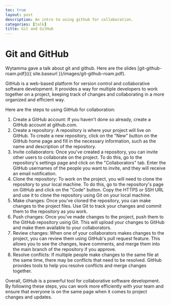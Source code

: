 ```yaml
---
toc: true
layout: post
description: An intro to using github for collaboration.
categories: [talk]
title: Git and GitHub
---
```


# Git and GitHub

Wytamma gave a talk about git and github. Here are the slides [git-github-roam.pdf]({{ site.baseurl }}/images/git-github-roam.pdf).

GitHub is a web-based platform for version control and collaborative software development. It provides a way for multiple developers to work together on a project, keeping track of changes and collaborating in a more organized and efficient way.

Here are the steps to using GitHub for collaboration:
1. Create a GitHub account: If you haven't done so already, create a GitHub account at github.com.
2. Create a repository: A repository is where your project will live on GitHub. To create a new repository, click on the "New" button on the GitHub home page and fill in the necessary information, such as the name and description of the repository.
3. Invite collaborators: Once you've created a repository, you can invite other users to collaborate on the project. To do this, go to the repository's settings page and click on the "Collaborators" tab. Enter the GitHub usernames of the people you want to invite, and they will receive an email notification.
4. Clone the repository: To work on the project, you will need to clone the repository to your local machine. To do this, go to the repository's page on GitHub and click on the "Code" button. Copy the HTTPS or SSH URL and use it to clone the repository using Git on your local machine.
5. Make changes: Once you've cloned the repository, you can make changes to the project files. Use Git to track your changes and commit them to the repository as you work.
6. Push changes: Once you've made changes to the project, push them to the GitHub repository using Git. This will upload your changes to GitHub and make them available to your collaborators.
7. Review changes: When one of your collaborators makes changes to the project, you can review them using GitHub's pull request feature. This allows you to see the changes, leave comments, and merge them into the main branch of the repository if you approve.
8. Resolve conflicts: If multiple people make changes to the same file at the same time, there may be conflicts that need to be resolved. GitHub provides tools to help you resolve conflicts and merge changes together.

Overall, GitHub is a powerful tool for collaborative software development. By following these steps, you can work more efficiently with your team and ensure that everyone is on the same page when it comes to project changes and updates.
